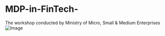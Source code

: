 # MDP-in-FinTech-
The workshop conducted by Ministry of Micro, Small &amp; Medium Enterprises
![Image](https://github.com/user-attachments/assets/a6c0a657-d5d9-4213-953d-e426ce67ced6)
